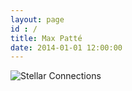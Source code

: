 ```yaml
---
layout: page
id : /
title: Max Patté
date: 2014-01-01 12:00:00
---
```


<div>
  <img class="u-imgResponsive" src="/images/matterhorn.jpg" alt="Stellar Connections"/>
</div>